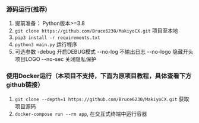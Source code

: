 ### 源码运行(推荐)
1. 提前准备： Python版本>=3.8
2. `git clone https://github.com/Bruce6230/MakiyoCX.git` 项目至本地
3. `pip3 install -r requirements.txt`
4. `python3 main.py` 运行程序
5. 可选参数 -debug 开启DEBUG模式 --no-log 不输出日志 --no-logo 隐藏开头项目LOGO --no-sec 关闭隐私保护

### 使用Docker运行（本项目不支持，下面为原项目教程，具体查看下方github链接）
1. `git clone --depth=1 https://github.com/Bruce6230/MakiyoCX.git` 获取项目源码
2. `docker-compose run --rm app`, 在交互式终端中运行容器